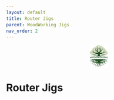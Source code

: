 ```yaml
---
layout: default
title: Router Jigs
parent: WoodWorking Jigs
nav_order: 2
---
```

<center>
<img src="../media/Lignarius.png" width="10%" height="10%" align="middle"/>
</center>

# Router Jigs